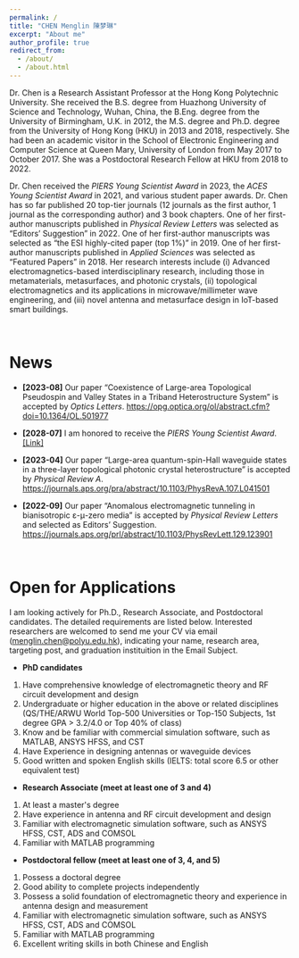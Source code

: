 ```yaml
---
permalink: /
title: "CHEN Menglin 陳梦琳"
excerpt: "About me"
author_profile: true
redirect_from: 
  - /about/
  - /about.html
---
```


Dr. Chen is a Research Assistant Professor at the Hong Kong Polytechnic University. She received the B.S. degree from Huazhong University of Science and Technology, Wuhan, China, the B.Eng. degree from the University of Birmingham, U.K. in 2012, the M.S. degree and Ph.D. degree from the University of Hong Kong (HKU) in 2013 and 2018, respectively. She had been an academic visitor in the School of Electronic Engineering and Computer Science at Queen Mary, University of London from May 2017 to October 2017. She was a Postdoctoral Research Fellow at HKU from 2018 to 2022. 

Dr. Chen received the *PIERS Young Scientist Award* in 2023, the *ACES Young Scientist Award* in 2021, and various student paper awards. Dr. Chen has so far published 20 top-tier journals (12 journals as the first author, 1 journal as the corresponding author) and 3 book chapters. One of her first-author manuscripts published in *Physical Review Letters* was selected as “Editors’ Suggestion” in 2022. One of her first-author manuscripts was selected as “the ESI highly-cited paper (top 1%)” in 2019. One of her first-author manuscripts published in *Applied Sciences* was selected as “Featured Papers” in 2018. Her research interests include (i) Advanced electromagnetics-based interdisciplinary research, including those in metamaterials, metasurfaces, and photonic crystals, (ii) topological electromagnetics and its applications in microwave/millimeter wave engineering, and (iii) novel antenna and metasurface design in IoT-based smart buildings.

<br>

# News
- **[2023-08]** Our paper “Coexistence of Large-area Topological Pseudospin and Valley States in a Triband Heterostructure System” is accepted by *Optics Letters*.  <https://opg.optica.org/ol/abstract.cfm?doi=10.1364/OL.501977>

- **[2028-07]** I am honored to receive the *PIERS Young Scientist Award*. [[Link]](https://piers.org/awards/young-scientist-award.html)

- **[2023-04]** Our paper “Large-area quantum-spin-Hall waveguide states in a three-layer topological photonic crystal heterostructure” is accepted by *Physical Review A*.  <https://journals.aps.org/pra/abstract/10.1103/PhysRevA.107.L041501>

- **[2022-09]** Our paper “Anomalous electromagnetic tunneling in bianisotropic ε-μ-zero media” is accepted by *Physical Review Letters* and selected as Editors’ Suggestion.   <https://journals.aps.org/prl/abstract/10.1103/PhysRevLett.129.123901>


<br>

# Open for Applications

I am looking actively for Ph.D., Research Associate, and Postdoctoral candidates. The detailed requirements are listed below. Interested researchers are welcomed to send me your CV via email (menglin.chen@polyu.edu.hk), indicating your name, research area, targeting post, and graduation instituition in the Email Subject.

- **PhD candidates**

1. Have comprehensive knowledge of electromagnetic theory and RF circuit development and design
2. Undergraduate or higher education in the above or related disciplines (QS/THE/ARWU World Top-500 Universities or Top-150 Subjects, 1st degree GPA > 3.2/4.0 or Top 40% of class)
3. Know and be familiar with commercial simulation software, such as MATLAB, ANSYS HFSS, and CST
4. Have Experience in designing antennas or waveguide devices
5. Good written and spoken English skills (IELTS: total score 6.5 or other equivalent test)

- **Research Associate (meet at least one of 3 and 4)**

1. At least a master's degree
2. Have experience in antenna and RF circuit development and design
3. Familiar with electromagnetic simulation software, such as ANSYS HFSS, CST, ADS and COMSOL
4. Familiar with MATLAB programming

- **Postdoctoral fellow (meet at least one of 3, 4, and 5)**

1. Possess a doctoral degree
2. Good ability to complete projects independently
3. Possess a solid foundation of electromagnetic theory and experience in antenna design and measurement
4. Familiar with electromagnetic simulation software, such as ANSYS HFSS, CST, ADS and COMSOL
5. Familiar with MATLAB programming
6. Excellent writing skills in both Chinese and English
